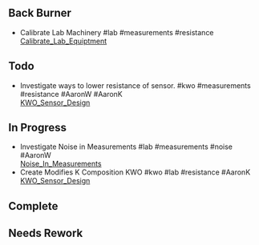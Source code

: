 ## Back Burner
- Calibrate Lab Machinery #lab #measurements #resistance  
  [Calibrate_Lab_Equiptment](/Calibrate_Lab_Equiptment.md)

## Todo
- Investigate ways to lower resistance of sensor. #kwo #measurements #resistance #AaronW #AaronK  
  [KWO_Sensor_Design](/KWO_Sensor_Design.md)

## In Progress
- Investigate Noise in Measurements #lab #measurements #noise #AaronW  
  [Noise_In_Measurements](/Noise_In_Measurements.md)
- Create Modifies K Composition KWO #kwo #lab #resistance #AaronK  
  [KWO_Sensor_Design](/KWO_Sensor_Design.md)

## Complete

## Needs Rework